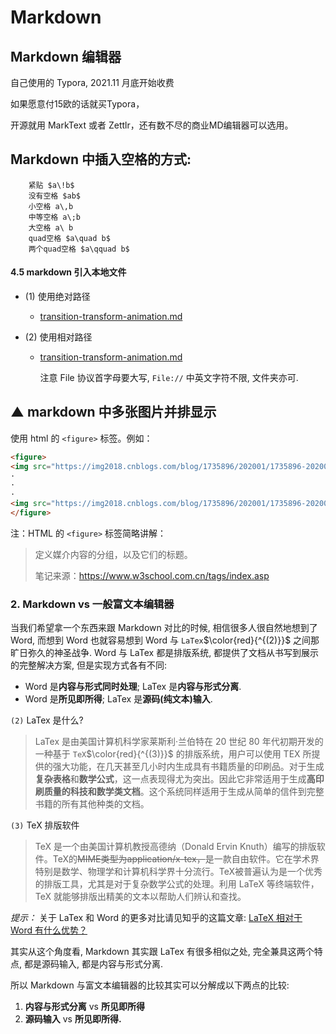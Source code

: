 # Markdown

## Markdown 编辑器

自己使用的 Typora, 2021.11 月底开始收费

如果愿意付15欧的话就买Typora，

开源就用 MarkText 或者 Zettlr，还有数不尽的商业MD编辑器可以选用。

## Markdown 中插入空格的方式:

```
    紧贴 $a\!b$
    没有空格 $ab$
    小空格 a\,b
    中等空格 a\;b
    大空格 a\ b
    quad空格 $a\quad b$
    两个quad空格 $a\qquad b$
```

#### 4.5 markdown 引入本地文件

- (1) 使用绝对路径
  
  + [transition-transform-animation.md](/Users/WANG/Github-clone/CSS-grocery/CSS3-过渡-转换-动画/transition-transform-animation.md)

- (2) 使用相对路径
  
  + [transition-transform-animation.md](File:///Users/WANG/Github-clone/CSS-grocery/CSS3-过渡-转换-动画/transition-transform-animation.md)
    
    注意 File 协议首字母要大写, `File://` 中英文字符不限, 文件夹亦可.

## ▲ markdown 中多张图片并排显示

使用 html 的 `<figure>` 标签。例如：

```html
<figure>
<img src="https://img2018.cnblogs.com/blog/1735896/202001/1735896-20200116162140471-237299356.png" />
·
·
·
<img src="https://img2018.cnblogs.com/blog/1735896/202001/1735896-20200116162140471-237299356.png" />
</figure>
```

注：HTML 的 `<figure>` 标签简略讲解：

> 定义媒介内容的分组，以及它们的标题。
> 
> 笔记来源：https://www.w3school.com.cn/tags/index.asp

### 2. Markdown vs 一般富文本编辑器

当我们希望拿一个东西来跟 Markdown 对比的时候, 相信很多人很自然地想到了 Word, 而想到 Word 也就容易想到 Word 与 `LaTex`$\color{red}{^{(2)}}$ 之间那旷日弥久的神圣战争. Word 与 LaTex 都是排版系统, 都提供了文档从书写到展示的完整解决方案, 但是实现方式各有不同:

+ Word 是**内容与形式同时处理**; LaTex 是**内容与形式分离**.
+ Word 是**所见即所得**; LaTex 是**源码(纯文本)输入**.

`(2)` LaTex 是什么?

> LaTex 是由美国计算机科学家莱斯利·兰伯特在 20 世纪 80 年代初期开发的 一种基于 `TeX`$\color{red}{^{(3)}}$ 的排版系统，用户可以使用 TEX 所提供的强大功能，在几天甚至几小时内生成具有书籍质量的印刷品。对于生成**复杂表格**和**数学公式**，这一点表现得尤为突出。因此它非常适用于生成**高印刷质量的科技和数学类文档**。这个系统同样适用于生成从简单的信件到完整书籍的所有其他种类的文档。

`(3)` TeX 排版软件 

> TeX 是一个由美国计算机教授高德纳（Donald Ervin Knuth）编写的排版软件。TeX的~~MIME类型为application/x-tex，~~是一款自由软件。它在学术界特别是数学、物理学和计算机科学界十分流行。TeX被普遍认为是一个优秀的排版工具，尤其是对于复杂数学公式的处理。利用 LaTeX 等终端软件，TeX 就能够排版出精美的文本以帮助人们辨认和查找。

*提示：* 关于 LaTex 和 Word 的更多对比请见知乎的这篇文章: [LaTeX 相对于 Word 有什么优势？](https://www.zhihu.com/question/20542113)

其实从这个角度看, Markdown 其实跟 LaTex 有很多相似之处, 完全兼具这两个特点, 都是源码输入, 都是内容与形式分离.

所以 Markdown 与富文本编辑器的比较其实可以分解成以下两点的比较:

1. **内容与形式分离** vs **所见即所得**
2. **源码输入** vs **所见即所得.**
